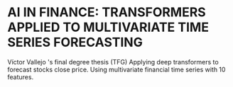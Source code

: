 # AI IN FINANCE: TRANSFORMERS APPLIED TO MULTIVARIATE TIME SERIES FORECASTING
Víctor Vallejo 's final degree thesis (TFG)
Applying deep transformers to forecast stocks close price. Using multivariate financial time series with 10 features.